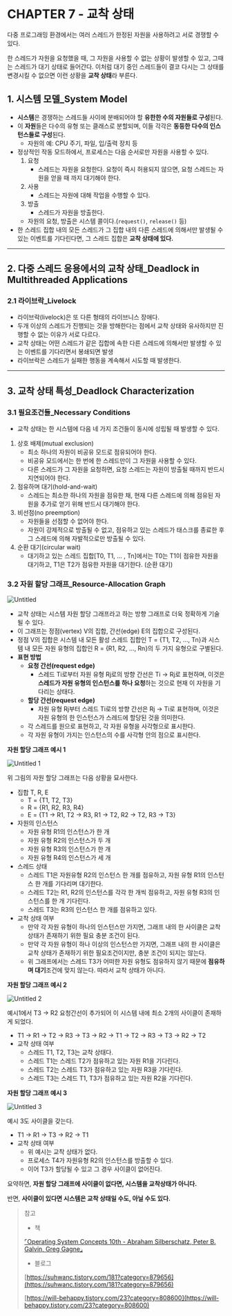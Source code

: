 # CHAPTER 7 - 교착 상태

다중 프로그래밍 환경에서는 여러 스레드가 한정된 자원을 사용하려고 서로 경쟁할 수 있다.

한 스레드가 자원을 요청했을 때, 그 자원을 사용할 수 없는 상황이 발생할 수 있고, 그때는 스레드가 대기 상태로 들어간다. 이처럼 대기 중인 스레드들이 결코 다시는 그 상태를 변경시킬 수 없으면 이런 상황을 **교착 상태**라 부른다.

## 1. 시스템 모델_System Model

- **시스템**은 경쟁하는 스레드들 사이에 분배되어야 할 **유한한 수의 자원들로 구성**된다.
- 이 **자원**들은 다수의 유형 또는 클래스로 분할되며, 이들 각각은 **동등한 다수의 인스턴스들로 구성**된다.
    - 자원의 예: CPU 주기, 파일, 입/출력 장치 등
- 정상적인 작동 모드하에서, 프로세스는 다음 순서로만 자원을 사용할 수 있다.
    1. 요청
        - 스레드는 자원을 요청한다. 요청이 즉시 허용되지 않으면, 요청 스레드는 자원을 얻을 때 까지 대기해야 한다.
    2. 사용
        - 스레드는 자원에 대해 작업을 수행할 수 있다.
    3. 방출
        - 스레드가 자원을 방출한다.
    - 자원의 요청, 방출은 시스템 콜이다.(`request()`, `release()` 등)
- 한 스레드 집합 내의 모든 스레드가 그 집합 내의 다른 스레드에 의해서만 발생될 수 있는 이벤트를 기다린다면, 그 스레드 집합은 **교착 상태에 있다.**

---

## 2. 다중 스레드 응용에서의 교착 상태_Deadlock in Multithreaded Applications

### 2.1 라이브락_Livelock

- 라이브락(livelock)은 또 다른 형태의 라이브니스 장애다.
- 두개 이상의 스레드가 진행되는 것을 방해한다는 점에서 교착 상태와 유사하지만 진행할 수 없는 이유가 서로 다르다.
- 교착 상태는 어떤 스레드가 같은 집합에 속한 다른 스레드에 의해서만 발생할 수 있는 이벤트를 기다리면서 봉쇄되면 발생
- 라이브락은 스레드가 실패한 행동을 계속해서 시도할 때 발생한다.

---

## 3. 교착 상태 특성_Deadlock Characterization

### 3.1 필요조건들_Necessary Conditions

- 교착 상태는 한 시스템에 다음 네 가지 조건들이 동시에 성립될 때 발생할 수 있다.
1. 상호 배제(mutual exclusion)
    - 최소 하나의 자원이 비공유 모드로 점유되어야 한다.
    - 비공유 모드에서는 한 번에 한 스레드만이 그 자원을 사용할 수 있다.
    - 다른 스레드가 그 자원을 요청하면, 요청 스레드는 자원이 방출될 때까지 반드시 지연되어야 한다.
2. 점유하며 대기(hold-and-wait)
    - 스레드는 최소한 하나의 자원을 점유한 채, 현재 다른 스레드에 의해 점유된 자원을 추가로 얻기 위해 반드시 대기해야 한다.
3. 비선점(no preemption)
    - 자원들을 선점할 수 없어야 한다.
    - 자원이 강제적으로 방출될 수 없고, 점유하고 있는 스레드가 태스크를 종료한 후 그 스레드에 의해 자발적으로만 방출될 수 있다.
4. 순환 대기(circular wait)
    - 대기하고 있는 스레드 집합[T0, T1, … , Tn]에서는 T0는 T1이 점유한 자원을 대기하고, T1은 T2가 점유한 자원을 대기한다. (순환 대기)

### 3.2 자원 할당 그래프_Resource-Allocation Graph

![Untitled](https://user-images.githubusercontent.com/75190035/175801377-45c9cf1b-9679-4a98-93c0-10462404346e.png)

- 교착 상태는 시스템 자원 할당 그래프라고 하는 방향 그래프로 더욱 정확하게 기술될 수 있다.
- 이 그래프는 정점(vertex) V의 집합, 간선(edge) E의 집합으로 구성된다.
- 정점 V의 집합은 시스템 내 모든 활성 스레드 집합인 T = {T1, T2, …, Tn}과 시스템 내 모든 자원 유형의 집합인 R = {R1, R2, …, Rn}의 두 가지 유형으로 구별된다.
- **표현 방법**
    - **요청 간선(request edge)**
        - 스레드 Ti로부터 자원 유형 Rj로의 방향 간선은 Ti → Rj로 표현하며, 이것은 **스레드가 자원 유형의 인스턴스를 하나 요청**하는 것으로 현재 이 자원을 기다리는 상태다.
    - **할당 간선(request edge)**
        - 자원 유형 Rj부터 스레드 Ti로의 방향 간선은 Rj → Ti로 표현하며, 이것은 자원 유형의 한 인스턴스가 스레드에 할당된 것을 의미한다.
    - 각 스레드를 원으로 표현하고, 각 자원 유형을 사각형으로 표시한다.
    - 각 자원 유형이 가지는 인스턴스의 수를 사각형 안의 점으로 표시한다.

**자원 할당 그래프 예시 1**

![Untitled 1](https://user-images.githubusercontent.com/75190035/175801391-60746c15-482b-469c-90cb-2be915692b9f.png)

위 그림의 자원 할당 그래프는 다음 상황을 묘사한다.

- 집합 T, R, E
    - T = {T1, T2, T3}
    - R = {R1, R2, R3, R4}
    - E = {T1 → R1, T2 → R3, R1 → T2, R2 → T2, R3 → T3}
- 자원의 인스턴스
    - 자원 유형 R1의 인스턴스가 한 개
    - 자원 유형 R2의 인스턴스가 두 개
    - 자원 유형 R3의 인스턴스가 한 개
    - 자원 유형 R4의 인스턴스가 세 개
- 스레드 상태
    - 스레드 T1은 자원유형 R2의 인스턴스 한 개를 점유하고, 자원 유형 R1의 인스턴스 한 개를 기다리며 대기한다.
    - 스레드 T2는 R1, R2의 인스턴스를 각각 한 개씩 점유하고, 자원 유형 R3의 인스턴스를 한 개 기다린다.
    - 스레드 T3는 R3의 인스턴스 한 개를 점유하고 있다.
- 교착 상태 여부
    - 만약 각 자원 유형이 하나의 인스턴스만 가지면, 그래프 내의 한 사이클은 교착 상태가 존재하기 위한 필요 충분 조건이 된다.
    - 만약 각 자원 유형이 하나 이상의 인스턴스만 가지면, 그래프 내의 한 사이클은 교착 상태가 존재하기 위한 필요조건이지만, 충분 조건이 되지는 않는다.
    - 위 그래프에서는 스레드 T3가 어떠한 자원 유형도 점유하지 않기 때문에 **점유하며 대기**조건에 맞지 않는다. 따라서 교착 상태가 아니다.

**자원 할당 그래프 예시 2**

![Untitled 2](https://user-images.githubusercontent.com/75190035/175801395-4323ae10-b513-4120-8569-67796c9d8788.png)

예시1에서 T3 → R2 요청간선이 추가되어 이 시스템 내에 최소 2개의 사이클이 존재하게 되었다.

- T1 → R1 → T2 → R3 → T3 → R2 → T1 → T2 → R3 → T3 → R2 → T2
- 교착 상태 여부
    - 스레드 T1, T2, T3는 교착 상태다.
    - 스레드 T1는 스레드 T2가 점유하고 있는 자원 R1을 기다린다.
    - 스레드 T2는 스레드 T3가 점유하고 있는 자원 R3을 기다린다.
    - 스레드 T3는 스레드 T1, T3가 점유하고 있는 자원 R2을 기다린다.

**자원 할당 그래프 예시 3**

![Untitled 3](https://user-images.githubusercontent.com/75190035/175801397-dd3b29ef-bbab-4754-a58c-7767b370cfde.png)

예시 3도 사이클을 갖는다.

- T1 → R1 → T3 → R2 → T1
- 교착 상태 여부
    - 위 예시는 교착 상태가 없다.
    - 프로세스 T4가 자원유형 R2의 인스턴스를 방출할 수 있다.
    - 이어 T3가 할당될 수 있고 그 경우 사이클이 없어진다.

요약하면, **자원 할당 그래프에 사이클이 없다면, 시스템을 교착상태가 아니다.**

반면, **사이클이 있다면 시스템은 교착 상태일 수도, 아닐 수도 있다.**

> 참고
> 
> - 책
> 
> [⌜Operating System Concepts 10th - Abraham Silberschatz, Peter B. Galvin, Greg Gagne⌟](http://www.yes24.com/Product/Goods/78225791)
> 
> - 블로그
> 
> [https://suhwanc.tistory.com/181?category=879656](https://suhwanc.tistory.com/181?category=879656)
> 
> [https://will-behappy.tistory.com/23?category=808600](https://will-behappy.tistory.com/23?category=808600)
>
